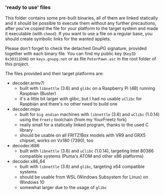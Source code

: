 ### 'ready to use' files
This folder contains some pre-built binaries, all of them are linked statically and it should be possible to execute them without any further precautions, after you've copied the file for your platform to the target system and made it executable (with ```chmod```). If you want to use a file on a regular base, you should create symbolic links for the wanted applets.

Please don't forget to check the detached GnuPG signature, provided together with each binary file. You can find my public key (```KeyID 0x30311D96```) on ```keys.gnupg.net``` or as file ```PeterPawn.asc``` in the root folder of this project.

The files provided and their target platforms are:

* decoder.armv7l
  - built with ```libnettle``` (3.6) and ```glibc``` on a Raspberry Pi (4B) running Raspbian (Buster)
  - it's a little bit larger with glibc, but I had no usable ```uClibc``` for Raspbian and there's no other need to build one
* decoder.mips
  - built for ```big endian``` machines with ```libnettle``` (3.6) and ```uClibc``` (1.0.14) using the ```Freetz``` toolchain (from my YourFreetz fork)
  - really small for a statically linked program, thanks to the used C library
  - should be usable on all FRITZ!Box models with VR9 and GRX5 chipset, works on Vx180 (7390), too
* decoder.i686
  - built with ```libnettle``` (3.6) and ```uClibc``` (1.0.14), targeting Intel 80386 compatible systems (Puma's ATOM and other x86 platforms)
* decoder.x86_64
  - built with ```libnettle``` (3.6) and ```glibc```, targeting x64 compatible systems
  - should be usable from WSL (Windows Subsystem for Linux) on Windows 10
  - somewhat larger due to the usage of ```glibc```

